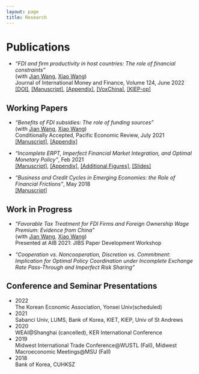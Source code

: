 ```yaml
---
layout: page
title: Research 
---
```


# Publications
* _“FDI and firm productivity in host countries: The role of financial constraints”_ <br>
  (with [Jian Wang](https://jianwang.weebly.com/), [Xiao Wang](https://sites.google.com/site/xiaowangeconomics/)) <br>
  Journal of International Money and Finance, Volume 124, June 2022 <br>
  [[DOI]](https://www.sciencedirect.com/science/article/pii/S0261560622000262?dgcid=coauthor), [[Manuscript]](), [[Appendix]](), [[VoxChina]](http://www.voxchina.org/show-3-221.html), [[KIEP-op]](https://econhanwt.github.io/my_docs/papers/KIEP_opinions_no224.pdf) 

## Working Papers
* _“Benefits of FDI subsidies: The role of funding sources”_ <br>
  (with [Jian Wang](https://jianwang.weebly.com/), [Xiao Wang](https://sites.google.com/site/xiaowangeconomics/)) <br>
  Conditionally Accepted, Pacific Economic Review, July 2021 <br> 
  [[Manuscript]](), [[Appendix]]() 
  
* _“Incomplete ERPT, Imperfect Financial Market Integration, and Optimal Monetary Policy”_, Feb 2021 <br>
  [[Manuscript]](), [[Appendix]](), [[Additional Figures]](), [[Slides]]() 
  
* _“Business and Credit Cycles in Emerging Economies: the Role of Financial Frictions”_, May 2018 <br>
  [[Manuscript]](https://econhanwt.github.io/my_docs/papers/HWT_Spread_Banks_EME.pdf) 

## Work in Progress 
* _“Favorable Tax Treatment for FDI Firms and Foreign Ownership Wage Premium: Evidence from China”_ <br>
  (with [Jian Wang](https://jianwang.weebly.com/), [Xiao Wang](https://sites.google.com/site/xiaowangeconomics/)) <br>
  Presented at AIB 2021: JIBS Paper Development Workshop 
  
* _“Cooperation vs. Noncooperation, Discretion vs. Commitment: Implication for Optimal Policy Coordination under Incomplete Exchange Rate Pass-Through and Imperfect Risk Sharing”_ 

## Conference and Seminar Presentations
* 2022 <br> 
  The Korean Economic Association, Yonsei Univ(scheduled)  
* 2021 <br> 
  Sabanci Univ, LUMS, Bank of Korea, KIET, KIEP, Univ of St Andrews
* 2020 <br> 
  WEAI@Shanghai (cancelled), KER International Conference 
* 2019 <br> 
  Midwest International Trade Conference@WUSTL (Fall), Midwest Macroeconomic Meetings@MSU (Fall) 
* 2018 <br> 
  Bank of Korea, CUHKSZ 
